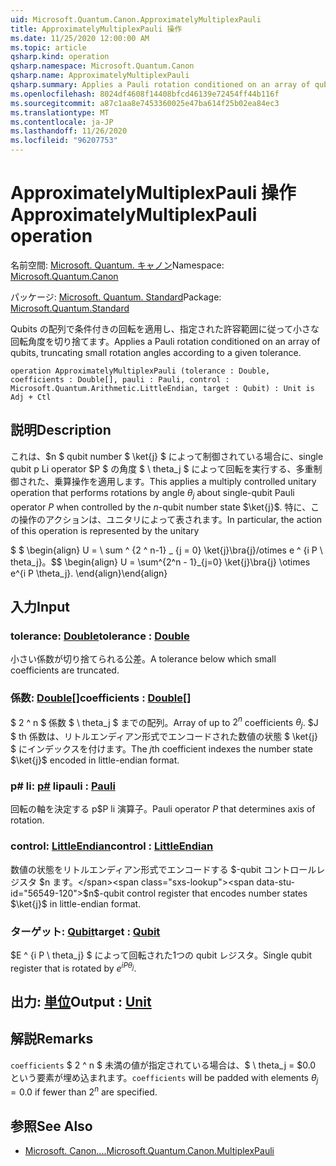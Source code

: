 ```yaml
---
uid: Microsoft.Quantum.Canon.ApproximatelyMultiplexPauli
title: ApproximatelyMultiplexPauli 操作
ms.date: 11/25/2020 12:00:00 AM
ms.topic: article
qsharp.kind: operation
qsharp.namespace: Microsoft.Quantum.Canon
qsharp.name: ApproximatelyMultiplexPauli
qsharp.summary: Applies a Pauli rotation conditioned on an array of qubits, truncating small rotation angles according to a given tolerance.
ms.openlocfilehash: 8024df4608f14408bfcd46139e72454ff44b116f
ms.sourcegitcommit: a87c1aa8e7453360025e47ba614f25b02ea84ec3
ms.translationtype: MT
ms.contentlocale: ja-JP
ms.lasthandoff: 11/26/2020
ms.locfileid: "96207753"
---
```

# <a name="approximatelymultiplexpauli-operation"></a><span data-ttu-id="56549-102">ApproximatelyMultiplexPauli 操作</span><span class="sxs-lookup"><span data-stu-id="56549-102">ApproximatelyMultiplexPauli operation</span></span>

<span data-ttu-id="56549-103">名前空間: [Microsoft. Quantum. キャノン](xref:Microsoft.Quantum.Canon)</span><span class="sxs-lookup"><span data-stu-id="56549-103">Namespace: [Microsoft.Quantum.Canon](xref:Microsoft.Quantum.Canon)</span></span>

<span data-ttu-id="56549-104">パッケージ: [Microsoft. Quantum. Standard](https://nuget.org/packages/Microsoft.Quantum.Standard)</span><span class="sxs-lookup"><span data-stu-id="56549-104">Package: [Microsoft.Quantum.Standard](https://nuget.org/packages/Microsoft.Quantum.Standard)</span></span>


<span data-ttu-id="56549-105">Qubits の配列で条件付きの回転を適用し、指定された許容範囲に従って小さな回転角度を切り捨てます。</span><span class="sxs-lookup"><span data-stu-id="56549-105">Applies a Pauli rotation conditioned on an array of qubits, truncating small rotation angles according to a given tolerance.</span></span>

```qsharp
operation ApproximatelyMultiplexPauli (tolerance : Double, coefficients : Double[], pauli : Pauli, control : Microsoft.Quantum.Arithmetic.LittleEndian, target : Qubit) : Unit is Adj + Ctl
```


## <a name="description"></a><span data-ttu-id="56549-106">説明</span><span class="sxs-lookup"><span data-stu-id="56549-106">Description</span></span>

<span data-ttu-id="56549-107">これは、$n $ qubit number $ \ket{j} $ によって制御されている場合に、single qubit p Li operator $P $ の角度 $ \ theta_j $ によって回転を実行する、多重制御された、乗算操作を適用します。</span><span class="sxs-lookup"><span data-stu-id="56549-107">This applies a multiply controlled unitary operation that performs rotations by angle $\theta_j$ about single-qubit Pauli operator $P$ when controlled by the $n$-qubit number state $\ket{j}$.</span></span>
<span data-ttu-id="56549-108">特に、この操作のアクションは、ユニタリによって表されます。</span><span class="sxs-lookup"><span data-stu-id="56549-108">In particular, the action of this operation is represented by the unitary</span></span>

<span data-ttu-id="56549-109">$ $ \begin{align} U = \ sum ^ {2 ^ n-1} _ {j = 0} \ket{j}\bra{j}/otimes e ^ {i P \ theta_j}。</span><span class="sxs-lookup"><span data-stu-id="56549-109">$$ \begin{align} U = \sum^{2^n - 1}_{j=0} \ket{j}\bra{j} \otimes e^{i P \theta_j}.</span></span>
<span data-ttu-id="56549-110">\end{align}</span><span class="sxs-lookup"><span data-stu-id="56549-110">\end{align}</span></span>

##

## <a name="input"></a><span data-ttu-id="56549-111">入力</span><span class="sxs-lookup"><span data-stu-id="56549-111">Input</span></span>

### <a name="tolerance--double"></a><span data-ttu-id="56549-112">tolerance: [Double](xref:microsoft.quantum.lang-ref.double)</span><span class="sxs-lookup"><span data-stu-id="56549-112">tolerance : [Double](xref:microsoft.quantum.lang-ref.double)</span></span>

<span data-ttu-id="56549-113">小さい係数が切り捨てられる公差。</span><span class="sxs-lookup"><span data-stu-id="56549-113">A tolerance below which small coefficients are truncated.</span></span>


### <a name="coefficients--double"></a><span data-ttu-id="56549-114">係数: [Double](xref:microsoft.quantum.lang-ref.double)[]</span><span class="sxs-lookup"><span data-stu-id="56549-114">coefficients : [Double](xref:microsoft.quantum.lang-ref.double)[]</span></span>

<span data-ttu-id="56549-115">$ 2 ^ n $ 係数 $ \ theta_j $ までの配列。</span><span class="sxs-lookup"><span data-stu-id="56549-115">Array of up to $2^n$ coefficients $\theta_j$.</span></span> <span data-ttu-id="56549-116">$J $ th 係数は、リトルエンディアン形式でエンコードされた数値の状態 $ \ket{j} $ にインデックスを付けます。</span><span class="sxs-lookup"><span data-stu-id="56549-116">The $j$th coefficient indexes the number state $\ket{j}$ encoded in little-endian format.</span></span>


### <a name="pauli--pauli"></a><span data-ttu-id="56549-117">p# li: [p#](xref:microsoft.quantum.lang-ref.pauli) li</span><span class="sxs-lookup"><span data-stu-id="56549-117">pauli : [Pauli](xref:microsoft.quantum.lang-ref.pauli)</span></span>

<span data-ttu-id="56549-118">回転の軸を決定する p$P li 演算子。</span><span class="sxs-lookup"><span data-stu-id="56549-118">Pauli operator $P$ that determines axis of rotation.</span></span>


### <a name="control--littleendian"></a><span data-ttu-id="56549-119">control: [LittleEndian](xref:Microsoft.Quantum.Arithmetic.LittleEndian)</span><span class="sxs-lookup"><span data-stu-id="56549-119">control : [LittleEndian](xref:Microsoft.Quantum.Arithmetic.LittleEndian)</span></span>

<span data-ttu-id="56549-120">数値の状態をリトルエンディアン形式でエンコードする $-qubit コントロールレジスタ $n ます。</span><span class="sxs-lookup"><span data-stu-id="56549-120">$n$-qubit control register that encodes number states $\ket{j}$ in little-endian format.</span></span>


### <a name="target--qubit"></a><span data-ttu-id="56549-121">ターゲット: [Qubit](xref:microsoft.quantum.lang-ref.qubit)</span><span class="sxs-lookup"><span data-stu-id="56549-121">target : [Qubit](xref:microsoft.quantum.lang-ref.qubit)</span></span>

<span data-ttu-id="56549-122">$E ^ {i P \ theta_j} $ によって回転された1つの qubit レジスタ。</span><span class="sxs-lookup"><span data-stu-id="56549-122">Single qubit register that is rotated by $e^{i P \theta_j}$.</span></span>



## <a name="output--unit"></a><span data-ttu-id="56549-123">出力: [単位](xref:microsoft.quantum.lang-ref.unit)</span><span class="sxs-lookup"><span data-stu-id="56549-123">Output : [Unit](xref:microsoft.quantum.lang-ref.unit)</span></span>



## <a name="remarks"></a><span data-ttu-id="56549-124">解説</span><span class="sxs-lookup"><span data-stu-id="56549-124">Remarks</span></span>

<span data-ttu-id="56549-125">`coefficients` $ 2 ^ n $ 未満の値が指定されている場合は、$ \ theta_j = $0.0 という要素が埋め込まれます。</span><span class="sxs-lookup"><span data-stu-id="56549-125">`coefficients` will be padded with elements $\theta_j = 0.0$ if fewer than $2^n$ are specified.</span></span>

## <a name="see-also"></a><span data-ttu-id="56549-126">参照</span><span class="sxs-lookup"><span data-stu-id="56549-126">See Also</span></span>

- [<span data-ttu-id="56549-127">Microsoft. Canon....</span><span class="sxs-lookup"><span data-stu-id="56549-127">Microsoft.Quantum.Canon.MultiplexPauli</span></span>](xref:Microsoft.Quantum.Canon.MultiplexPauli)
